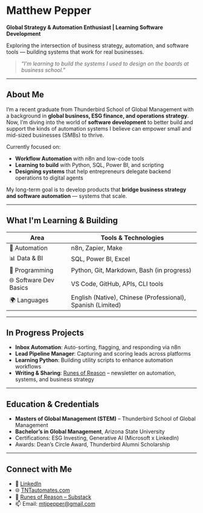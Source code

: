 # Matthew Pepper

**Global Strategy & Automation Enthusiast | Learning Software Development**

Exploring the intersection of business strategy, automation, and software tools — building systems that work for real businesses.

> _“I’m learning to build the systems I used to design on the boards at business school.”_

---

## About Me

I’m a recent graduate from Thunderbird School of Global Management with a background in **global business, ESG finance, and operations strategy**. Now, I’m diving into the world of **software development** to better build and support the kinds of automation systems I believe can empower small and mid-sized businesses (SMBs) to thrive.

Currently focused on:

- **Workflow Automation** with n8n and low-code tools  
- **Learning to build** with Python, SQL, Power BI, and scripting  
- **Designing systems** that help entrepreneurs delegate backend operations to digital agents

My long-term goal is to develop products that **bridge business strategy and software automation** — systems that scale.

---

## What I'm Learning & Building

| Area                     | Tools & Technologies                         |
|--------------------------|----------------------------------------------|
| 🔄 Automation            | n8n, Zapier, Make                            |
| 📊 Data & BI             | SQL, Power BI, Excel                         |
| 🐍 Programming           | Python, Git, Markdown, Bash (in progress)    |
| 🌐 Software Dev Basics   | VS Code, GitHub, APIs, CLI tools             |
| 🌍 Languages             | English (Native), Chinese (Professional), Spanish (Limited) |

---

## In Progress Projects

- **Inbox Automation**: Auto-sorting, flagging, and responding via n8n
- **Lead Pipeline Manager**: Capturing and scoring leads across platforms
- **Learning Python**: Building utility scripts to enhance automation workflows
- **Writing & Sharing**: [Runes of Reason](https://substack.com/@runesofreason) – newsletter on automation, systems, and business strategy

---

## Education & Credentials

- **Masters of Global Management (STEM)** – Thunderbird School of Global Management  
- **Bachelor’s in Global Management**, Arizona State University  
- Certifications: ESG Investing, Generative AI (Microsoft x LinkedIn)  
- Awards: Dean’s Circle Award, Thunderbird Alumni Scholarship

---

## Connect with Me

- 🔗 [LinkedIn](https://www.linkedin.com/in/matthew-pepper-tbird)
- 🌐 [TNTautomates.com](https://www.TNTautomates.com)
- 📝 [Runes of Reason – Substack](https://substack.com/@runesofreason)
- 📫 Email: mtjpepper@gmail.com




